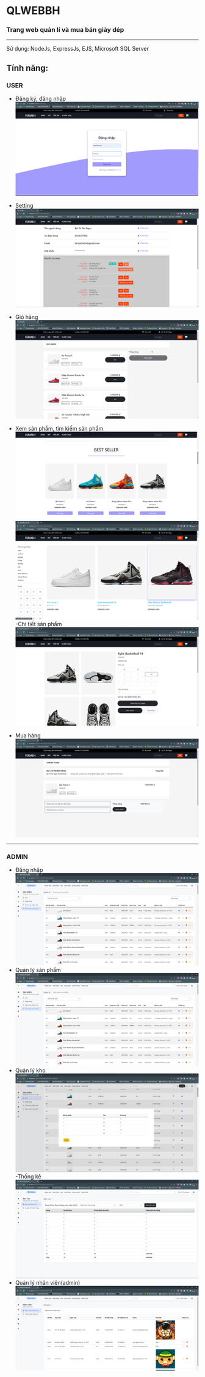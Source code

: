 # QLWEBBH
### Trang web quản lí và mua bán giày dép
___
Sử dụng: NodeJs, ExpressJs, EJS, Microsoft SQL Server
## Tính năng:
### USER
- Đăng ký, đăng nhập\
![login](https://github.com/LuftSoft/Study/blob/main/image/QLWEBBH/login.png?raw=true)

- Setting\
![setting](https://github.com/LuftSoft/Study/blob/main/image/QLWEBBH/user_setting.png?raw=true)
- Giỏ hàng\
![cart](https://github.com/LuftSoft/Study/blob/main/image/QLWEBBH/cart.png?raw=true)
- Xem sản phẩm, tìm kiếm sản phẩm\
![sp](https://github.com/LuftSoft/Study/blob/main/image/QLWEBBH/home_page.png?raw=true)
\
![product](https://github.com/LuftSoft/Study/blob/main/image/QLWEBBH/product.png?raw=true)
-Chi tiết sản phẩm\
![detail](https://github.com/LuftSoft/Study/blob/main/image/QLWEBBH/produuct_detail.png?raw=true)
- Mua hàng\
![buy](https://github.com/LuftSoft/Study/blob/main/image/QLWEBBH/buy.png?raw=true)
---
### ADMIN
- Đăng nhập\
![login](https://github.com/LuftSoft/Study/blob/main/image/QLWEBBH/san_pham.png?raw=true)
- Quản lý sản phẩm\
![sp](https://github.com/LuftSoft/Study/blob/main/image/QLWEBBH/san_pham.png?raw=true)
- Quản lý kho\
![kho](https://github.com/LuftSoft/Study/blob/main/image/QLWEBBH/kho.png?raw=true)
-Thống kê\
![tk](https://github.com/LuftSoft/Study/blob/main/image/QLWEBBH/doanhthu.png?raw=true)
- Quản lý nhân viên(admin)\
![nhanvien](https://github.com/LuftSoft/Study/blob/main/image/QLWEBBH/nhanvien.png?raw=true)
